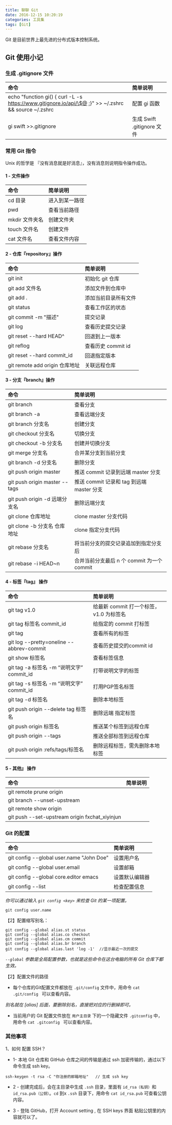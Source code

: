 ```yaml
---
title: 聊聊 Git
date: 2016-12-15 10:20:19
categories: 工具集
tags: [Git]
---
```


Git 是目前世界上最先进的分布式版本控制系统。


<!-- more -->

## Git 使用小记

### 生成 .gitignore 文件

| 命令 | 简单说明 |
| :--------- | :---------- |
| echo "function gi() { curl -L -s https://www.gitignore.io/api/\$@ ;}" >> ~/.zshrc && source ~/.zshrc | 配置 gi 函数 |
| gi swift >>.gitignore |生成 Swift .gitignore 文件|


### 常用 Git 指令

Unix 的哲学是 『没有消息就是好消息』，没有消息则说明指令操作成功。

#### 1 - 文件操作

| 命令 | 简单说明 |
| :--------- | :---------- |
| cd 目录 | 进入到某一路径 |
| pwd | 查看当前路径 |
| mkdir 文件夹名 | 创建文件夹 |
| touch 文件名 | 创建文件 |
| cat 文件名 | 查看文件内容 |

####  2 - 仓库『repository』操作

| 命令 | 简单说明 |
| :--------- | :---------- |
| git init  | 初始化 git 仓库 |
| git add 文件名| 添加文件到仓库中 |
| git add . | 添加当前目录所有文件 |
| git status | 查看工作区的状态 |
| git commit -m "描述" | 提交记录 |
| git log | 查看历史提交记录 |
| git reset --hard HEAD^  | 回退到上一版本 |
| git reflog   | 查看历史 commit  id |
| git reset --hard commit_id  | 回退指定版本 |
| git remote add origin  仓库地址 | 关联远程仓库 |

####  3 - 分支『branch』操作

| 命令 | 简单说明 |
| :--------- | :---------- |
| git branch  |  查看分支 | 
| git branch -a   |  查看远端分支 | 
| git branch 分支名   |  创建分支 | 
| git checkout 分支名   |  切换分支 |  
| git checkout -b 分支名  |  创建并切换分支 | 
| git merge 分支名   |  合并某分支到当前分支 | 
| git branch -d 分支名  |  删除分支 | 
| git push origin master | 推送 commit 记录到远端 master 分支 |
| git push origin master --tags  | 推送 commit 记录和 tag 到远端 master 分支 |
| git push origin -d 远端分支名   |  删除远端分支 | 
| git clone 仓库地址  |  clone master 分支代码 |
| git clone -b 分支名 仓库地址  |  clone 指定分支代码 | 
| git rebase 分支名| 将当前分支的提交记录追加到指定分支后 |
| git rebase -i HEAD~n|合并当前分支最后 n 个 commit 为一个 commit|

#### 4 - 标签『tag』 操作

| 命令 | 简单说明 |
| :--------- | :---------- |
| git tag v1.0   |  给最新 commit 打一个标签，v1.0 为标签名  |
| git tag 标签名 commit_id   |  给指定的 commit 打标签  |
| git tag  |  查看所有的标签   |
| git log --pretty=oneline --abbrev-commit   |  查看历史提交的commit id  |
| git show 标签名   |  查看标签信息  |
| git tag -a 标签名 -m “说明文字” commit_id  |  打带说明文字的标签  |
| git tag -s 标签名 -m “说明文字” commit_id   |  打用PGP签名标签  |
| git tag -d 标签名   |  删除本地标签  |
| git push origin --delete tag 标签名 | 删除远端 指定标签 | 
| git push origin 标签名  |  推送某个标签到远程仓库  |
| git push origin --tags  |  推送全部标签到远程仓库  |
| git push origin :refs/tags/标签名  |  删除远程标签，需先删除本地标签  |


#### 5 - 其他』 操作

| 命令 | 简单说明 |
| :--------- | :---------- |
| git remote prune origin   | |
| git branch --unset-upstream   | |
| git remote show origin   | |
| git push --set-upstream origin fxchat_xiyinjun   | |

	 

### Git 的配置

| 命令 | 简单说明 |
| :--------- | :---------- |
| git config --global user.name "John Doe"  | 设置用户名 |
| git config --global user.email | 设置邮箱 |
| git config --global core.editor emacs | 设置默认编辑器 |
| git config --list | 检查配置信息 |

*你可以通过输入 `git config <key>` 来检查 Git 的某一项配置。*

```shell
git config user.name
```

【2】配置缩写别名：

```shell
git config --global alias.st status
git config --global alias.co checkout
git config --global alias.cm commit
git config --global alias.br branch
git config --global alias.last 'log -1'  //显示最近一次的提交
```
    
*`--global` 参数是全局配置参数，也就是这些命令在这台电脑的所有 Git 仓库下都生效。*

【2】配置文件的路径

- 每个仓库的Git配置文件都放在 `.git/config` 文件中，用命令 `cat .git/config ` 可以查看内容。

 *别名就在 [alias] 后面，要删除别名，直接把对应的行删掉即可。*　　

- 当前用户的 Git 配置文件放在 `用户主目录` 下的一个隐藏文件 `.gitconfig` 中，用命令  `cat .gitconfig ` 可以查看内容。
    
### 其他事项

1、如何 配置 SSH？

* 1- 本地 Git 仓库和 GitHub 仓库之间的传输是通过 ssh 加密传输的，通过以下命令生成 ssh key。 

```shell
ssh-keygen -t rsa -C "你注册的邮箱地址"   // 生成 ssh key
```
    
* 2 - 创建完成后，会在主目录中生成  `.ssh` 目录，里面有 `id_rsa（私钥）`和`id_rsa.pub（公钥）`。`cd` 到x `.ssh` 目录下，用命令 `cat id_rsa.pub` 可查看公钥内容。

* 3 - 登陆 GitHub，打开 Account setting , 在 SSH keys 界面 粘贴公钥里的内容就可以了。
